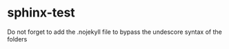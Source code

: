 # sphinx-test
Do not forget to add the .nojekyll file to bypass the undescore syntax of the folders
